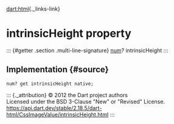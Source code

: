 [dart:html](../../dart-html/dart-html-library){._links-link}

intrinsicHeight property
========================

::: {#getter .section .multi-line-signature}
[num](../../dart-core/num-class)? intrinsicHeight
:::

Implementation {#source}
--------------

``` {.language-dart data-language="dart"}
num? get intrinsicHeight native;
```

::: {._attribution}
© 2012 the Dart project authors\
Licensed under the BSD 3-Clause \"New\" or \"Revised\" License.\
<https://api.dart.dev/stable/2.18.5/dart-html/CssImageValue/intrinsicHeight.html>
:::
